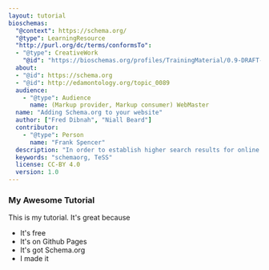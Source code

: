 ```yaml
---
layout: tutorial
bioschemas:
  "@context": https://schema.org/
  "@type": LearningResource
  "http://purl.org/dc/terms/conformsTo":
  - "@type": CreativeWork
    "@id": "https://bioschemas.org/profiles/TrainingMaterial/0.9-DRAFT-2020_12_08/"
  about:
  - "@id": https://schema.org
  - "@id": http://edamontology.org/topic_0089
  audience:
    - "@type": Audience
      name: (Markup provider, Markup consumer) WebMaster
  name: "Adding Schema.org to your website"
  author: ["Fred Dibnah", "Niall Beard"]
  contributor:
    - "@type": Person
      name: "Frank Spencer"
  description: "In order to establish higher search results for online resources."
  keywords: "schemaorg, TeSS"
  license: CC-BY 4.0
  version: 1.0
---
```


### My Awesome Tutorial

This is my tutorial. It's great because
- It's free
- It's on Github Pages
- It's got Schema.org
- I made it

